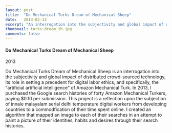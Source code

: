 ```yaml
---
layout: post
title:  "Do Mechanical Turks Dream of Mechanical Sheep"
date:   2013-02-13
excerpt: "An interrogation into the subjectivity and global impact of distributed crowd-sourced technology, its role in setting a precedent for digital labor ethics, and specifically, the “artificial artificial intelligence” of Amazon Mechanical Turk."
thumbnail: turks-dream_th.jpg
comments: false
---
```


<div class="col-md-7">
	
</div>

<div class="col-md-4 portfolio-description">
<h4>Do Mechanical Turks Dream of Mechanical Sheep</h4>
<p class="date">2013</p>

<p>Do Mechanical Turks Dream of Mechanical Sheep is an interrogation into the subjectivity and global impact of distributed crowd-sourced technology, its role in setting a precedent for digital labor ethics, and specifically, the “artificial artificial intelligence” of Amazon Mechanical Turk. In 2013, I purchased the Google search histories of forty Amazon Mechanical Turkers, paying $0.10 per submission. This project is a reflection upon the subjection of innale malayalam serial delhi temperature digital workers from developing countries to a commodfication of their time spent online. I created an algorithm that mapped an image to each of their searches in an attempt to paint a picture of their identities, habits and desires through their search histories.</p>